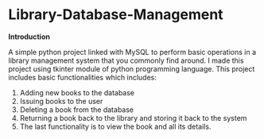# Library-Database-Management

**Introduction**

A simple python project linked with MySQL to perform basic operations in a library management system that you commonly find around. I made this project using tkinter module of python programming language. This project includes basic functionalities which includes:
1) Adding new books to the database
2) Issuing books to the user
3) Deleting a book from the database
4) Returning a book back to the library and storing it back to the system
5) The last functionality is to view the book and all its details.

